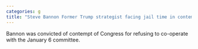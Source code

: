 ```yaml
---
categories: g
title: "Steve Bannon Former Trump strategist facing jail time in contempt case"
---
```

Bannon was convicted of contempt of Congress for refusing to co-operate with the January 6 committee.